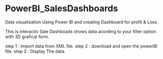 # PowerBI_SalesDashboards
Data visualization Using Power BI and creating Dashboard for profit & Loss.

This is interactiv Sale Dashboads shows data acording to your filter option with 3D grafical form.

step 1 : Import data from XML file.
step 2 : download and open the powerBI file.
step 3 : Display The data.

